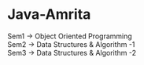 # Java-Amrita
Sem1 -> Object Oriented Programming <br/>
Sem2 -> Data Structures & Algorithm -1 <br/>
Sem3 -> Data Structures & Algorithm -2 <br/>
